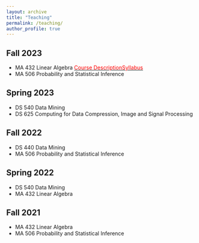 ```yaml
---
layout: archive
title: "Teaching"
permalink: /teaching/
author_profile: true
---
```


<!-- {% include base_path %}

{% for post in site.teaching reversed %}
  {% include archive-single.html %}
{% endfor %} -->

## Fall 2023
- MA 432 Linear Algebra <a href = "files/MA432_Fall23_description.pdf" target="_blank"><span style="color:red">Course Description</span></a><a href = "files/MA432_Fall23_syllabus.pdf" target="_blank"><span style="color:red">Syllabus</span></a> 
- MA 506 Probability and Statistical Inference

## Spring 2023
- DS 540 Data Mining
- DS 625 Computing for Data Compression, Image and Signal Processing

## Fall 2022
- DS 440 Data Mining
- MA 506 Probability and Statistical Inference

## Spring 2022
- DS 540 Data Mining
- MA 432 Linear Algebra

## Fall 2021
- MA 432 Linear Algebra
- MA 506 Probability and Statistical Inference

